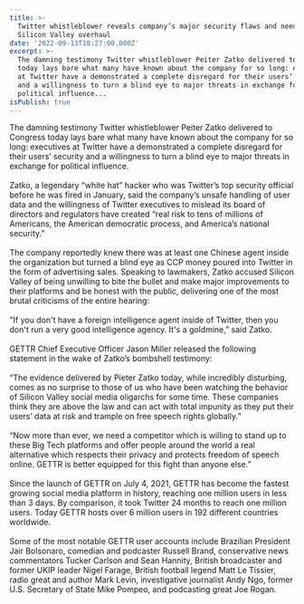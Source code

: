 ```yaml
---
title: >-
  Twitter whistleblower reveals company’s major security flaws and need for
  Silicon Valley overhaul
date: '2022-09-13T18:27:00.000Z'
excerpt: >-
  The damning testimony Twitter whistleblower Peiter Zatko delivered to Congress
  today lays bare what many have known about the company for so long: executives
  at Twitter have a demonstrated a complete disregard for their users’ security
  and a willingness to turn a blind eye to major threats in exchange for
  political influence...
isPublish: true
---
```


The damning testimony Twitter whistleblower Peiter Zatko delivered to Congress today lays bare what many have known about the company for so long: executives at Twitter have a demonstrated a complete disregard for their users’ security and a willingness to turn a blind eye to major threats in exchange for political influence.  
   
Zatko, a legendary “white hat” hacker who was Twitter’s top security official before he was fired in January, said the company’s unsafe handling of user data and the willingness of Twitter executives to mislead its board of directors and regulators have created “real risk to tens of millions of Americans, the American democratic process, and America’s national security.”  
   
The company reportedly knew there was at least one Chinese agent inside the organization but turned a blind eye as CCP money poured into Twitter in the form of advertising sales. Speaking to lawmakers, Zatko accused Silicon Valley of being unwilling to bite the bullet and make major improvements to their platforms and be honest with the public, delivering one of the most brutal criticisms of the entire hearing:  
   
"If you don't have a foreign intelligence agent inside of Twitter, then you don't run a very good intelligence agency. It's a goldmine,” said Zatko.  
   
GETTR Chief Executive Officer Jason Miller released the following statement in the wake of Zatko’s bombshell testimony:  
   
“The evidence delivered by Pieter Zatko today, while incredibly disturbing, comes as no surprise to those of us who have been watching the behavior of Silicon Valley social media oligarchs for some time. These companies think they are above the law and can act with total impunity as they put their users’ data at risk and trample on free speech rights globally.”  
   
“Now more than ever, we need a competitor which is willing to stand up to these Big Tech platforms and offer people around the world a real alternative which respects their privacy and protects freedom of speech online. GETTR is better equipped for this fight than anyone else.”  
   
Since the launch of GETTR on July 4, 2021, GETTR has become the fastest growing social media platform in history, reaching one million users in less than 3 days. By comparison, it took Twitter 24 months to reach one million users. Today GETTR hosts over 6 million users in 192 different countries worldwide.  
   
Some of the most notable GETTR user accounts include Brazilian President Jair Bolsonaro, comedian and podcaster Russell Brand, conservative news commentators Tucker Carlson and Sean Hannity, British broadcaster and former UKIP leader Nigel Farage, British football legend Matt Le Tissier, radio great and author Mark Levin, investigative journalist Andy Ngo, former U.S. Secretary of State Mike Pompeo, and podcasting great Joe Rogan.
